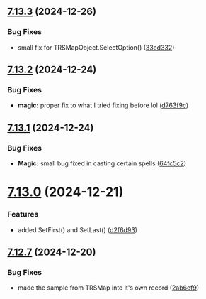 ## [7.13.3](https://github.com/Torwent/SRL-T/compare/v7.13.2...v7.13.3) (2024-12-26)


### Bug Fixes

* small fix for TRSMapObject.SelectOption() ([33cd332](https://github.com/Torwent/SRL-T/commit/33cd33272f68ad0cfa6bf1966bbaca4171808d66))



## [7.13.2](https://github.com/Torwent/SRL-T/compare/v7.13.1...v7.13.2) (2024-12-24)


### Bug Fixes

* **magic:** proper fix to what I tried fixing before lol ([d763f9c](https://github.com/Torwent/SRL-T/commit/d763f9c5cc501ae989bc4c8d4fe587a683e65927))



## [7.13.1](https://github.com/Torwent/SRL-T/compare/v7.13.0...v7.13.1) (2024-12-24)


### Bug Fixes

* **Magic:** small bug fixed in casting certain spells ([64fc5c2](https://github.com/Torwent/SRL-T/commit/64fc5c2b473f2cf8f7ce0c88c8dd6b780d462f36))



# [7.13.0](https://github.com/Torwent/SRL-T/compare/v7.12.7...v7.13.0) (2024-12-21)


### Features

* added SetFirst() and SetLast() ([d2f6d93](https://github.com/Torwent/SRL-T/commit/d2f6d93a89742c51cc3b3fda63d8487eaa339d32))



## [7.12.7](https://github.com/Torwent/SRL-T/compare/v7.12.6...v7.12.7) (2024-12-20)


### Bug Fixes

* made the sample from TRSMap into it's own record ([2ab6ef9](https://github.com/Torwent/SRL-T/commit/2ab6ef92e44b9f5caad8f49164f66ed08c5e17a1))



